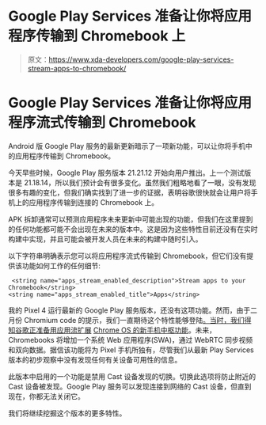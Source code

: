 # Google Play Services 准备让你将应用程序传输到 Chromebook 上

> 原文：<https://www.xda-developers.com/google-play-services-stream-apps-to-chromebook/>

# Google Play Services 准备让你将应用程序流式传输到 Chromebook

Android 版 Google Play 服务的最新更新暗示了一项新功能，可以让你将手机中的应用程序传输到 Chromebook。

今天早些时候，Google Play 服务版本 21.21.12 开始向用户推出。上一个测试版本是 21.18.14，所以我们预计会有很多变化。虽然我们粗略地看了一眼，没有发现很多有趣的变化，但我们确实找到了进一步的证据，表明谷歌很快就会让用户将手机上的应用程序传输到连接的 Chromebook 上。

APK 拆卸通常可以预测应用程序未来更新中可能出现的功能，但我们在这里提到的任何功能都可能不会出现在未来的版本中。这是因为这些特性目前还没有在实时构建中实现，并且可能会被开发人员在未来的构建中随时引入。

以下字符串明确表示您可以将应用程序流式传输到 Chromebook，但它们没有提供该功能如何工作的任何细节:

```
 <string name="apps_stream_enabled_description">Stream apps to your Chromebook</string>
<string name="apps_stream_enabled_title">Apps</string> 
```

我的 Pixel 4 运行最新的 Google Play 服务版本，还没有这项功能。然而，由于二月份 Chromium code 的提示，我们一直期待这个特性能够登陆[。当时，我们得知谷歌正准备用应用流扩展](https://www.xda-developers.com/chrome-os-soon-support-mirroring-phones-screen/) [Chrome OS 的新手机中枢功能](https://www.xda-developers.com/chrome-os-phone-hub-new-features/)。未来，Chromebooks 将增加一个系统 Web 应用程序(SWA)，通过 WebRTC 同步视频和双向数据。据信该功能将为 Pixel 手机所独有，尽管我们从最新 Play Services 版本的初步观察中没有发现任何有关设备可用性的信息。

此版本中启用的一个功能是禁用 Cast 设备发现的切换。切换此选项将防止附近的 Cast 设备被发现。Google Play 服务可以发现连接到网络的 Cast 设备，但直到现在，你都无法关闭它。

我们将继续挖掘这个版本的更多特性。
